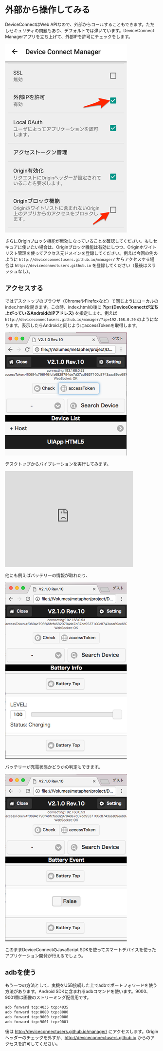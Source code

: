 # 外部から操作してみる

DeviceConnectはWeb APIなので、外部からコールすることもできます。ただしセキュリティの問題もあり、デフォルトでは弾いています。DeviceConnect Managerアプリを立ち上げて、外部IPを許可にチェックをします。

![](/images/android/external-access-1.png)

さらにOriginブロック機能が無効になっていることを確認してください。もしセキュアに使いたい場合は、Originブロック機能は有効にしつつ、Originホワイトリスト管理を使ってアクセス元ドメインを登録してください。例えば今回の例のように `http://deviceconnectusers.github.io/manager/` からアクセスする場合は `http://deviceconnectusers.github.io` を登録してください（最後はスラッシュなし）。

## アクセスする

ではデスクトップのブラウザ（ChromeやFirefoxなど）で同じようにローカルのindex.htmlを開きます。この時、index.htmlの後に **?ip=(DeviceConnectが立ち上がっているAndroidのIPアドレス)** を指定します。例えば `http://deviceconnectusers.github.io/manager/?ip=192.168.0.20` のようになります。表示したらAndroidと同じようにaccessTokenを取得します。

![](/images/android/deviceconnect-android-6.png)

デスクトップからバイブレーションを実行してみます。

<iframe width="420" height="315" src="https://www.youtube.com/embed/6vdS9k1AdAQ" frameborder="0" allowfullscreen></iframe>

他にも例えばバッテリーの情報が取れたり、

![](/images/android/deviceconnect-android-5.png)

バッテリーが充電状態かどうかの判定もできます。

![](/images/android/deviceconnect-android-4.png)

このままDeviceConnectのJavaScript SDKを使ってスマートデバイスを使ったアプリケーション開発が行えるでしょう。

## adbを使う

もう一つの方法として、実機をUSB接続した上でadbでポートフォワードを使う方法があります。Android SDKに含まれるadbコマンドを使います。9000、9001番は画像のストリーミング配信用です。

```
adb forward tcp:4035 tcp:4035
adb forward tcp:8080 tcp:8080
adb forward tcp:9000 tcp:9000
adb forward tcp:9001 tcp:9001
```

後は http://deviceconnectusers.github.io/manager/ にアクセスします。Originヘッダーのチェックを外すか、http://deviceconnectusers.github.io からのアクセスを許可してください。

